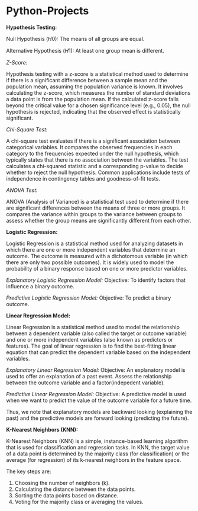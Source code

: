 # Python-Projects

**Hypothesis Testing:**

Null Hypothesis (𝐻0): The means of all groups are equal.

Alternative Hypothesis (𝐻1): At least one group mean is different.

_Z-Score:_

Hypothesis testing with a z-score is a statistical method used to determine if there is a significant difference between a sample mean and the population mean, assuming the population variance is known. It involves calculating the z-score, which measures the number of standard deviations a data point is from the population mean. If the calculated z-score falls beyond the critical value for a chosen significance level (e.g., 0.05), the null hypothesis is rejected, indicating that the observed effect is statistically significant.

_Chi-Square Test:_

A chi-square test evaluates if there is a significant association between categorical variables. It compares the observed frequencies in each category to the frequencies expected under the null hypothesis, which typically states that there is no association between the variables. The test calculates a chi-squared statistic and a corresponding p-value to decide whether to reject the null hypothesis. Common applications include tests of independence in contingency tables and goodness-of-fit tests.

_ANOVA Test:_

ANOVA (Analysis of Variance) is a statistical test used to determine if there are significant differences between the means of three or more groups. It compares the variance within groups to the variance between groups to assess whether the group means are significantly different from each other.



**Logistic Regression:**

Logistic Regression is a statistical method used for analyzing datasets in which there are one or more independent variables that determine an outcome. The outcome is measured with a dichotomous variable (in which there are only two possible outcomes). It is widely used to model the probability of a binary response based on one or more predictor variables.

_Explanatory Logistic Regression Model:_
Objective: To identify factors that influence a binary outcome.

_Predictive Logistic Regression Model:_
Objective: To predict a binary outcome.


**Linear Regression Model:**

Linear Regression is a statistical method used to model the relationship between a dependent variable (also called the target or outcome variable) and one or more independent variables (also known as predictors or features). The goal of linear regression is to find the best-fitting linear equation that can predict the dependent variable based on the independent variables.

_Explanatory Linear Regression Model:_
Objective: An explanatory model is used to offer an explanation of a past event. Assess the relationship between the outcome variable and a factor(indepedent variable).

_Predictive Linear Regression Model:_
Objective: A predictive model is used when we want to predict the value of the outcome variable for a future time.

Thus, we note that explanatory models are backward looking (explaining the past) and the predictive models are forward looking (predicting the future).

**K-Nearest Neighbors (KNN):**

K-Nearest Neighbors (KNN) is a simple, instance-based learning algorithm that is used for classification and regression tasks. In KNN, the target value of a data point is determined by the majority class (for classification) or the average (for regression) of its k-nearest neighbors in the feature space. 

The key steps are:

1. Choosing the number of neighbors (k).
2. Calculating the distance between the data points.
3. Sorting the data points based on distance.
4. Voting for the majority class or averaging the values.
